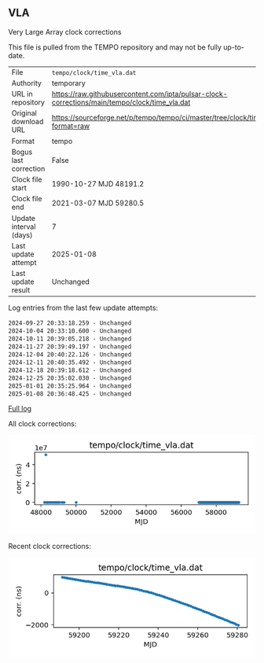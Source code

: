 
## VLA

Very Large Array clock corrections

This file is pulled from the TEMPO repository and may not be fully
up-to-date. 

|     |     |
|:--- |:--- |
| File | `tempo/clock/time_vla.dat` |
| Authority | temporary |
| URL in repository | <https://raw.githubusercontent.com/ipta/pulsar-clock-corrections/main/tempo/clock/time_vla.dat> |
| Original download URL | <https://sourceforge.net/p/tempo/tempo/ci/master/tree/clock/time_vla.dat?format=raw> |
| Format | tempo |
| Bogus last correction | False |
| Clock file start | 1990-10-27 MJD 48191.2 |
| Clock file end | 2021-03-07 MJD 59280.5 |
| Update interval (days) | 7 |
| Last update attempt | 2025-01-08 |
| Last update result | Unchanged |

Log entries from the last few update attempts:
```
2024-09-27 20:33:18.259 - Unchanged
2024-10-04 20:33:10.600 - Unchanged
2024-10-11 20:39:05.218 - Unchanged
2024-11-27 20:39:49.197 - Unchanged
2024-12-04 20:40:22.126 - Unchanged
2024-12-11 20:40:35.492 - Unchanged
2024-12-18 20:39:18.612 - Unchanged
2024-12-25 20:35:02.030 - Unchanged
2025-01-01 20:35:25.964 - Unchanged
2025-01-08 20:36:48.425 - Unchanged
```
[Full log](https://raw.githubusercontent.com/ipta/pulsar-clock-corrections/main/log/tempo/clock/time_vla.dat.log)


All clock corrections:

![plot of all clock corrections](time_vla.dat.png "All corrections")

Recent clock corrections:

![plot of recent clock corrections](time_vla.dat.short.png "Recent corrections")

